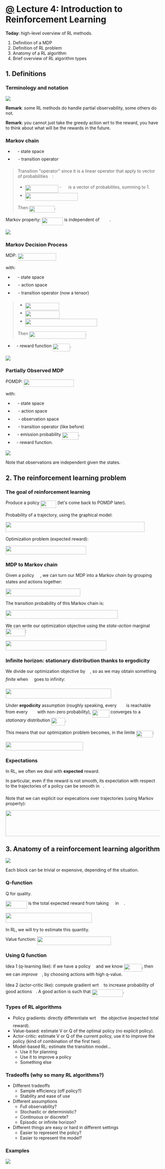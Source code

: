 # [@](./README.md) Lecture 4: Introduction to Reinforcement Learning

**Today**: high-level overview of RL methods.

1. Definition of a MDP
2. Definition of RL problem
3. Anatomy of a RL algorithm
4. Brief overview of RL algorithm types




## 1. Definitions

### Terminology and notation

![](fig0.png)

**Remark**: some RL methods do handle partial observability, some others do not.

**Remark**: you cannot just take the greedy action wrt to the reward, you have to think about what will be the rewards in the future.

### Markov chain

- <img src="/notes/Deep_RL_Berkeley/tex/cef39aeb23a61b09d838693a0897fe03.svg?invert_in_darkmode&sanitize=true" align=middle width=11.187179849999989pt height=22.465723500000017pt/> - state space
- <img src="/notes/Deep_RL_Berkeley/tex/6937e14ec122765a9d014f2cbcf4fcfe.svg?invert_in_darkmode&sanitize=true" align=middle width=13.13115539999999pt height=22.465723500000017pt/> - transition operator

>Transition "operator" since it is a linear operator that apply to vector of probabilities <img src="/notes/Deep_RL_Berkeley/tex/07617f9d8fe48b4a7b3f523d6730eef0.svg?invert_in_darkmode&sanitize=true" align=middle width=9.90492359999999pt height=14.15524440000002pt/>: 
>
>- <img src="/notes/Deep_RL_Berkeley/tex/424feb7e620c37597c29f6ba8ffbbffd.svg?invert_in_darkmode&sanitize=true" align=middle width=108.2952552pt height=24.65753399999998pt/> - <img src="/notes/Deep_RL_Berkeley/tex/87eefe082e181864d1321025c2705ecd.svg?invert_in_darkmode&sanitize=true" align=middle width=14.870715749999988pt height=14.15524440000002pt/> is a vector of probabilites, summing to 1.
>- <img src="/notes/Deep_RL_Berkeley/tex/3df42b5aac1025b58b0873a40785f563.svg?invert_in_darkmode&sanitize=true" align=middle width=172.81345455pt height=24.65753399999998pt/>
>
>Then <img src="/notes/Deep_RL_Berkeley/tex/5f0babf61e2cdf4e51a11061db885476.svg?invert_in_darkmode&sanitize=true" align=middle width=82.2560178pt height=22.465723500000017pt/>.

Markov property: <img src="/notes/Deep_RL_Berkeley/tex/1fe81d9e29c7f0912a19b290850df5fd.svg?invert_in_darkmode&sanitize=true" align=middle width=69.2524701pt height=24.65753399999998pt/> is independent of <img src="/notes/Deep_RL_Berkeley/tex/7f55d81dc342c12cbe8394d0b8f0f0f6.svg?invert_in_darkmode&sanitize=true" align=middle width=29.49784034999999pt height=14.15524440000002pt/>.

![](fig1.png)


### Markov Decision Process

MDP: <img src="/notes/Deep_RL_Berkeley/tex/a3c76d5be185a13d94ae41bf7187a903.svg?invert_in_darkmode&sanitize=true" align=middle width=125.33134514999998pt height=24.65753399999998pt/> 

with:

- <img src="/notes/Deep_RL_Berkeley/tex/cef39aeb23a61b09d838693a0897fe03.svg?invert_in_darkmode&sanitize=true" align=middle width=11.187179849999989pt height=22.465723500000017pt/> - state space
- <img src="/notes/Deep_RL_Berkeley/tex/7651ba0e8e29ee7537841a819041a172.svg?invert_in_darkmode&sanitize=true" align=middle width=13.12555859999999pt height=22.465723500000017pt/> - action space
- <img src="/notes/Deep_RL_Berkeley/tex/6937e14ec122765a9d014f2cbcf4fcfe.svg?invert_in_darkmode&sanitize=true" align=middle width=13.13115539999999pt height=22.465723500000017pt/> - transition operator (now a tensor)

>- <img src="/notes/Deep_RL_Berkeley/tex/94a804e4dc13b2761c8fc3f1deca5485.svg?invert_in_darkmode&sanitize=true" align=middle width=111.7960536pt height=24.65753399999998pt/> 
>- <img src="/notes/Deep_RL_Berkeley/tex/b0ddedddbed2767221acb5b728725c21.svg?invert_in_darkmode&sanitize=true" align=middle width=112.59310095pt height=24.65753399999998pt/> 
>- <img src="/notes/Deep_RL_Berkeley/tex/7d59c94dee775efc843e03b68e1775a9.svg?invert_in_darkmode&sanitize=true" align=middle width=235.138299pt height=24.65753399999998pt/>
>
>Then <img src="/notes/Deep_RL_Berkeley/tex/adeddd985cee909cbe2112caed614a3b.svg?invert_in_darkmode&sanitize=true" align=middle width=184.21502055pt height=24.657735299999988pt/>.

- <img src="/notes/Deep_RL_Berkeley/tex/89f2e0d2d24bcf44db73aab8fc03252c.svg?invert_in_darkmode&sanitize=true" align=middle width=7.87295519999999pt height=14.15524440000002pt/> - reward function <img src="/notes/Deep_RL_Berkeley/tex/9c5aa7da813ee2293be60f81d4216133.svg?invert_in_darkmode&sanitize=true" align=middle width=55.934280599999994pt height=24.65753399999998pt/>.

![](fig2.png)


### Partially Observed MDP

POMDP: <img src="/notes/Deep_RL_Berkeley/tex/f666f8a9301097be9af933cfdb79ad77.svg?invert_in_darkmode&sanitize=true" align=middle width=163.63267304999997pt height=24.65753399999998pt/> 

with:

- <img src="/notes/Deep_RL_Berkeley/tex/cef39aeb23a61b09d838693a0897fe03.svg?invert_in_darkmode&sanitize=true" align=middle width=11.187179849999989pt height=22.465723500000017pt/> - state space
- <img src="/notes/Deep_RL_Berkeley/tex/7651ba0e8e29ee7537841a819041a172.svg?invert_in_darkmode&sanitize=true" align=middle width=13.12555859999999pt height=22.465723500000017pt/> - action space
- <img src="/notes/Deep_RL_Berkeley/tex/9fa4bf66c871f8af69c9d3cf2fcb6a55.svg?invert_in_darkmode&sanitize=true" align=middle width=13.54343924999999pt height=22.465723500000017pt/> - observation space
- <img src="/notes/Deep_RL_Berkeley/tex/6937e14ec122765a9d014f2cbcf4fcfe.svg?invert_in_darkmode&sanitize=true" align=middle width=13.13115539999999pt height=22.465723500000017pt/> - transition operator (like before)
- <img src="/notes/Deep_RL_Berkeley/tex/7114e8b70a29f3808a4b0ac1fc360fba.svg?invert_in_darkmode&sanitize=true" align=middle width=10.146128849999991pt height=22.465723500000017pt/> - emission probability <img src="/notes/Deep_RL_Berkeley/tex/dd39fb2f86b24fdcb417bc5ca23f6de1.svg?invert_in_darkmode&sanitize=true" align=middle width=52.87112984999999pt height=24.65753399999998pt/>.
- <img src="/notes/Deep_RL_Berkeley/tex/89f2e0d2d24bcf44db73aab8fc03252c.svg?invert_in_darkmode&sanitize=true" align=middle width=7.87295519999999pt height=14.15524440000002pt/> - reward function.

![](fig3.png)

Note that observations are independent given the states.


## 2. The reinforcement learning problem

### The goal of reinforcement learning

Produce a policy <img src="/notes/Deep_RL_Berkeley/tex/a5ed44ffa9d1a35c3459d1a16cf6ce46.svg?invert_in_darkmode&sanitize=true" align=middle width=50.553770849999985pt height=24.65753399999998pt/> (let's come back to POMDP later).

Probability of a trajectory, using the graphical model: 

<img src="/notes/Deep_RL_Berkeley/tex/6bb61a2002d79ca41993d87944a5cad9.svg?invert_in_darkmode&sanitize=true" align=middle width=453.77636535pt height=32.256008400000006pt/>

Optimization problem (expected reward): 

<img src="/notes/Deep_RL_Berkeley/tex/7836a10fbb2ea21582f19213ae243cfb.svg?invert_in_darkmode&sanitize=true" align=middle width=263.077221pt height=27.94539330000001pt/>


### MDP to Markov chain

Given a policy <img src="/notes/Deep_RL_Berkeley/tex/5d757cc357b6324cab87dfb959c6cc26.svg?invert_in_darkmode&sanitize=true" align=middle width=15.98560754999999pt height=14.15524440000002pt/>, we can turn our MDP into a Markov *chain* by grouping states and actions together:

<img src="/notes/Deep_RL_Berkeley/tex/737f737a2e394d3277337efd597675fb.svg?invert_in_darkmode&sanitize=true" align=middle width=244.11508274999997pt height=24.65753399999998pt/>

The transition probability of this Markov chain is:

<img src="/notes/Deep_RL_Berkeley/tex/0961ecd128c8383cba43bf5e8da9cf35.svg?invert_in_darkmode&sanitize=true" align=middle width=365.6856357pt height=27.94539330000001pt/>

We can write our optimization objective using the *state-action* marginal <img src="/notes/Deep_RL_Berkeley/tex/f041a31a5de8f831c7e016efae42951d.svg?invert_in_darkmode&sanitize=true" align=middle width=63.76905974999999pt height=24.65753399999998pt/>:

<img src="/notes/Deep_RL_Berkeley/tex/b765db057f8a072dc4248d95007f7058.svg?invert_in_darkmode&sanitize=true" align=middle width=328.76791365pt height=32.256008400000006pt/>


### Infinite horizon: stationary distribution thanks to ergodicity

We divide our optimization objective by <img src="/notes/Deep_RL_Berkeley/tex/2f118ee06d05f3c2d98361d9c30e38ce.svg?invert_in_darkmode&sanitize=true" align=middle width=11.889314249999991pt height=22.465723500000017pt/>, so as we may obtain something *finite* when <img src="/notes/Deep_RL_Berkeley/tex/2f118ee06d05f3c2d98361d9c30e38ce.svg?invert_in_darkmode&sanitize=true" align=middle width=11.889314249999991pt height=22.465723500000017pt/> goes to infinity: 

<img src="/notes/Deep_RL_Berkeley/tex/5f4e5772bb72e746e61f3faf7c82375b.svg?invert_in_darkmode&sanitize=true" align=middle width=344.98644344999997pt height=32.256008400000006pt/>

Under **ergodicity** assumption (roughly speaking, every <img src="/notes/Deep_RL_Berkeley/tex/29f33abd86efd1f9dd07f2a18990a290.svg?invert_in_darkmode&sanitize=true" align=middle width=23.700515849999988pt height=14.15524440000002pt/> is reachable from every <img src="/notes/Deep_RL_Berkeley/tex/29f33abd86efd1f9dd07f2a18990a290.svg?invert_in_darkmode&sanitize=true" align=middle width=23.700515849999988pt height=14.15524440000002pt/> with non-zero probability),
 <img src="/notes/Deep_RL_Berkeley/tex/150f40a4dbf1e4ff2d5b38534d926e6c.svg?invert_in_darkmode&sanitize=true" align=middle width=56.331892649999986pt height=24.65753399999998pt/> converges to a *stationary* distribution <img src="/notes/Deep_RL_Berkeley/tex/8f7cebe77218ad4b4f6fd38034200ce4.svg?invert_in_darkmode&sanitize=true" align=middle width=44.75651729999999pt height=24.65753399999998pt/>.
 
This means that our optimization problem becomes, in the limite <img src="/notes/Deep_RL_Berkeley/tex/fd7c45eb2515ec78286f8d1b68e23a10.svg?invert_in_darkmode&sanitize=true" align=middle width=53.89831424999999pt height=22.465723500000017pt/>:

<img src="/notes/Deep_RL_Berkeley/tex/eb8342bb1ee93ab3f30a282623dda0c2.svg?invert_in_darkmode&sanitize=true" align=middle width=252.85058039999998pt height=27.94539330000001pt/>


### Expectations

In RL, we often we deal with **expected** reward. 

In particular, even if the reward is not smooth, its expectation with respect to the trajectories of a policy can be smooth in <img src="/notes/Deep_RL_Berkeley/tex/27e556cf3caa0673ac49a8f0de3c73ca.svg?invert_in_darkmode&sanitize=true" align=middle width=8.17352744999999pt height=22.831056599999986pt/>. 

Note that we can explicit our expecations over trajectories (using Markov property):

<img src="/notes/Deep_RL_Berkeley/tex/b23ffb9eb312548f6df9766f332dfce1.svg?invert_in_darkmode&sanitize=true" align=middle width=725.4329313pt height=83.8364835pt/> 


## 3. Anatomy of a reinforcement learning algorithm

![](fig4.png)

Each block can be trivial or expensive, depending of the situation.


### Q-function 

Q for quality. 

<img src="/notes/Deep_RL_Berkeley/tex/03999bce02cab02f81cbc95258c67894.svg?invert_in_darkmode&sanitize=true" align=middle width=69.97862684999998pt height=24.65753399999998pt/> is the total expected reward from taking <img src="/notes/Deep_RL_Berkeley/tex/9789555e5d8fa5de21171cc40c86d2cd.svg?invert_in_darkmode&sanitize=true" align=middle width=13.65494624999999pt height=14.15524440000002pt/> in <img src="/notes/Deep_RL_Berkeley/tex/1f1c28e0a1b1708c6889fb006c886784.svg?invert_in_darkmode&sanitize=true" align=middle width=12.67127234999999pt height=14.15524440000002pt/>.

<img src="/notes/Deep_RL_Berkeley/tex/55ce122ea815060fe6317788099ef763.svg?invert_in_darkmode&sanitize=true" align=middle width=281.78699174999997pt height=32.256008400000006pt/>

In RL, we will try to estimate this quantity.

Value function: <img src="/notes/Deep_RL_Berkeley/tex/553cf5f370e894969ae451cb12130755.svg?invert_in_darkmode&sanitize=true" align=middle width=241.45936979999993pt height=27.94539330000001pt/>


### Using Q function 

Idea 1 (q-learning like): if we have a policy <img src="/notes/Deep_RL_Berkeley/tex/f30fdded685c83b0e7b446aa9c9aa120.svg?invert_in_darkmode&sanitize=true" align=middle width=9.96010619999999pt height=14.15524440000002pt/> and we know <img src="/notes/Deep_RL_Berkeley/tex/b493d4ea8dfad9b043732f527559c9bf.svg?invert_in_darkmode&sanitize=true" align=middle width=58.40325149999999pt height=24.65753399999998pt/>, then we can *improve* <img src="/notes/Deep_RL_Berkeley/tex/f30fdded685c83b0e7b446aa9c9aa120.svg?invert_in_darkmode&sanitize=true" align=middle width=9.96010619999999pt height=14.15524440000002pt/>, by choosing actions with high q-value. 

Idea 2 (actor-critic like): compute gradient wrt <img src="/notes/Deep_RL_Berkeley/tex/44bc9d542a92714cac84e01cbbb7fd61.svg?invert_in_darkmode&sanitize=true" align=middle width=8.68915409999999pt height=14.15524440000002pt/> to increase probability of good actions <img src="/notes/Deep_RL_Berkeley/tex/44bc9d542a92714cac84e01cbbb7fd61.svg?invert_in_darkmode&sanitize=true" align=middle width=8.68915409999999pt height=14.15524440000002pt/>. A good action is such that <img src="/notes/Deep_RL_Berkeley/tex/24ece94bc82d396cbd3337d9041986be.svg?invert_in_darkmode&sanitize=true" align=middle width=101.05807139999999pt height=24.65753399999998pt/>.


### Types of RL algorithms

+ Policy gradients: directly differentiate wrt <img src="/notes/Deep_RL_Berkeley/tex/27e556cf3caa0673ac49a8f0de3c73ca.svg?invert_in_darkmode&sanitize=true" align=middle width=8.17352744999999pt height=22.831056599999986pt/> the objective (expected total reward).
+ Value-based: estimate V or Q of the optimal policy (no explicit policy).
+ Actor-critic: estimate V or Q of the current policy, use it to improve the policy (kind of combination of the first two).
+ Model-based RL: estimate the transition model...
	- Use it for planning
	- Use it to improve a policy
	- Something else
	
	
### Tradeoffs (why so many RL algorithms?)

- Different tradeoffs
	- Sample efficiency (off policy?)
	- Stability and ease of use 
- Different assumptions 
	- Full observability?
	- Stochastic or deterministic?
	- Continuous or discrete?
	- Episodic or infinite horizon?
- Different things are easy or hard in different settings
	- Easier to represent the policy? 
	- Easier to represent the model? 

	
### Examples

![](fig5.png)

